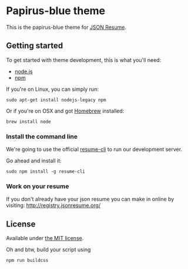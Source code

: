 # Papirus-blue theme

This is the papirus-blue theme for [JSON Resume](http://jsonresume.org/).

## Getting started

To get started with theme development, this is what you'll need:

- [node.js](http://howtonode.org/how-to-install-nodejs)
- [npm](http://howtonode.org/introduction-to-npm)

If you're on Linux, you can simply run:

```
sudo apt-get install nodejs-legacy npm
```

Or if you're on OSX and got [Homebrew](http://brew.sh/) installed:
```
brew install node
```

### Install the command line

We're going to use the official [resume-cli](https://github.com/jsonresume/resume-cli) to run our development server.

Go ahead and install it:

```
sudo npm install -g resume-cli
```

### Work on your resume

If you don't already have your json resume you can make in online by visiting:
http://registry.jsonresume.org/

## License
Available under [the MIT license](http://mths.be/mit).


Oh and btw, build your script using

```
npm run buildcss
```
